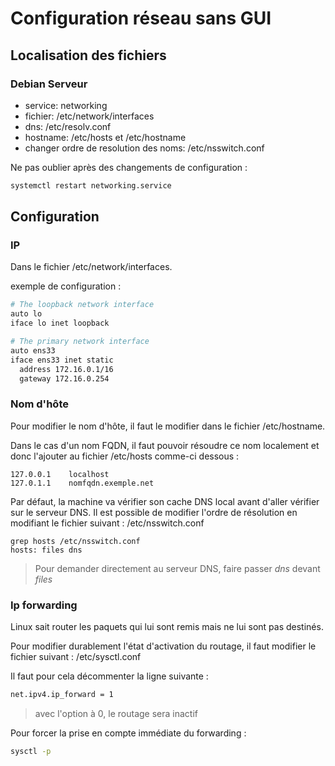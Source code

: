 # Configuration réseau sans GUI
## Localisation des fichiers
### Debian Serveur

- service: networking
- fichier: /etc/network/interfaces
- dns: /etc/resolv.conf
- hostname: /etc/hosts et /etc/hostname
- changer ordre de resolution des noms: /etc/nsswitch.conf

Ne pas oublier après des changements de configuration : 
```bash
systemctl restart networking.service
```

## Configuration

### IP

Dans le fichier /etc/network/interfaces.

exemple de configuration :
```bash
# The loopback network interface
auto lo
iface lo inet loopback

# The primary network interface
auto ens33
iface ens33 inet static
  address 172.16.0.1/16
  gateway 172.16.0.254
```

### Nom d'hôte

Pour modifier le nom d'hôte, il faut le modifier dans le fichier /etc/hostname.

Dans le cas d'un nom FQDN, il faut pouvoir résoudre ce nom localement et donc l'ajouter au fichier /etc/hosts comme-ci dessous :

```
127.0.0.1    localhost
127.0.1.1    nomfqdn.exemple.net
```

Par défaut, la machine va vérifier son cache DNS local avant d'aller vérifier sur le serveur DNS. Il est possible de modifier l'ordre de résolution en modifiant le fichier suivant : /etc/nsswitch.conf

```shell
grep hosts /etc/nsswitch.conf
hosts: files dns
```
> Pour demander directement au serveur DNS, faire passer *dns* devant *files*

### Ip forwarding

Linux sait router les paquets qui lui sont remis mais ne lui sont pas destinés.

Pour modifier durablement l'état d'activation du routage, il faut modifier le fichier suivant : /etc/sysctl.conf

Il faut pour cela décommenter la ligne suivante :

```bash 
net.ipv4.ip_forward = 1
```
> avec l'option à 0, le routage sera inactif

Pour forcer la prise en compte immédiate du forwarding :

```bash
sysctl -p
```
